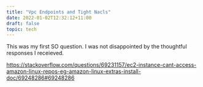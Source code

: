 ```yaml
---
title: "Vpc Endpoints and Tight Nacls"
date: 2022-01-02T12:32:12+11:00
draft: false
topic: tech
---
```


This was my first SO question. I was not disappointed by the thoughtful responses I receieved.

https://stackoverflow.com/questions/69231157/ec2-instance-cant-access-amazon-linux-repos-eg-amazon-linux-extras-install-doc/69248286#69248286
